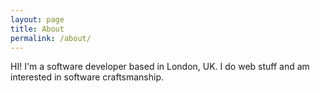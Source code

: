 ```yaml
---
layout: page
title: About
permalink: /about/
---
```


HI! I'm a software developer based in London, UK. I do web stuff and am interested in software craftsmanship.
